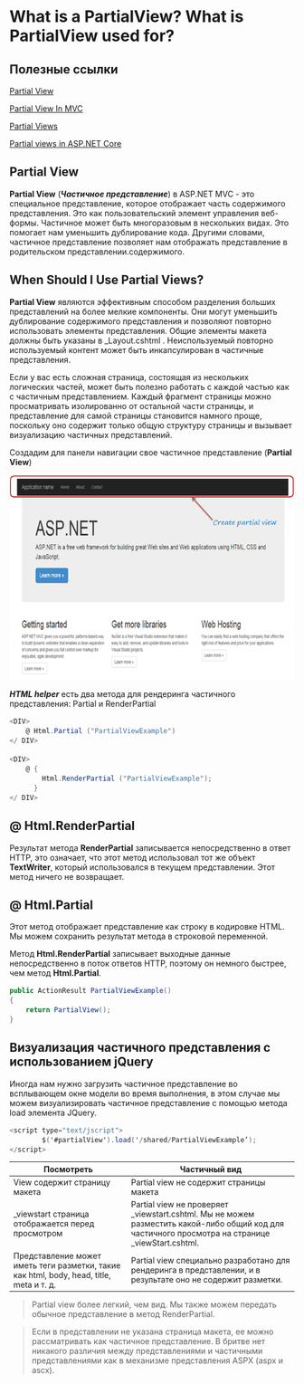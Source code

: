 # What is a PartialView? What is PartialView used for?

## Полезные ссылки
[Partial View](https://www.tutorialsteacher.com/mvc/partial-view-in-asp.net-mvc)

[Partial View In MVC](https://www.c-sharpcorner.com/UploadFile/ff2f08/partial-view-in-mvc/)

[Partial Views](https://jakeydocs.readthedocs.io/en/latest/mvc/views/partial.html)

[Partial views in ASP.NET Core](https://docs.microsoft.com/en-us/aspnet/core/mvc/views/partial?view=aspnetcore-2.2)


## Partial View

**Partial View** (***Частичное представление***) в ASP.NET MVC - это специальное представление, которое отображает часть содержимого представления. Это как пользовательский элемент управления веб-формы. Частичное может быть многоразовым в нескольких видах. Это помогает нам уменьшить дублирование кода. Другими словами, частичное представление позволяет нам отображать представление в родительском представлении.содержимого.

## When Should I Use Partial Views?

**Partial View** являются эффективным способом разделения больших представлений на более мелкие компоненты. Они могут уменьшить дублирование содержимого представления и позволяют повторно использовать элементы представления. Общие элементы макета должны быть указаны в _Layout.cshtml . Неиспользуемый повторно используемый контент может быть инкапсулирован в частичные представления.

Если у вас есть сложная страница, состоящая из нескольких логических частей, может быть полезно работать с каждой частью как с частичным представлением. Каждый фрагмент страницы можно просматривать изолированно от остальной части страницы, и представление для самой страницы становится намного проще, поскольку оно содержит только общую структуру страницы и вызывает визуализацию частичных представлений.

Создадим для панели навигации свое частичное представление (**Partial View**) 

![URL](images/partial-view-1.png)

***HTML helper***  есть два метода для рендеринга частичного представления: Partial и RenderPartial

```csharp  
<DIV>  
    @ Html.Partial ("PartialViewExample")  
</ DIV>  

<DIV>  
    @ {  
        Html.RenderPartial ("PartialViewExample");  
      }  
</ DIV>  
```

## @ Html.RenderPartial
 
Результат метода **RenderPartial** записывается непосредственно в ответ HTTP, это означает, что этот метод использовал тот же объект **TextWriter**, который использовался в текущем представлении. Этот метод ничего не возвращает.
 
## @ Html.Partial
 
Этот метод отображает представление как строку в кодировке HTML. Мы можем сохранить результат метода в строковой переменной.
 
Метод **Html.RenderPartial** записывает выходные данные непосредственно в поток ответов HTTP, поэтому он немного быстрее, чем метод **Html.Partial**.

```csharp  
public ActionResult PartialViewExample()  
{  
    return PartialView();  
}  
```

## Визуализация частичного представления с использованием jQuery
Иногда нам нужно загрузить частичное представление во всплывающем окне модели во время выполнения, в этом случае мы можем визуализировать частичное представление с помощью метода load элемента JQuery.

```csharp  
<script type="text/jscript">  
        $('#partialView').load('/shared/PartialViewExample’);  
</script> 
```

|**Посмотреть** |**Частичный вид**  |
|----------------|-------------------------------|
|View  содержит страницу макета|Partial view  не содержит страницы макета|
|_viewstart страница отображается перед просмотром |Partial view  не проверяет _viewstart.cshtml. Мы не можем разместить какой-либо общий код для частичного просмотра на странице _viewStart.cshtml.|
|Представление может иметь теги разметки, такие как html, body, head, title, meta и т. д. |Partial view  специально разработано для рендеринга в представлении, и в результате оно не содержит разметки.|

> Partial view более легкий, чем вид. Мы также можем передать обычное представление в метод RenderPartial.

> Если в представлении не указана страница макета, ее можно рассматривать как частичное представление. В бритве нет никакого различия между представлениями и частичными представлениями как в механизме представления ASPX (aspx и ascx).